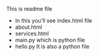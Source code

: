 This is readme file

- In this you'll see index.html file
- about.html
- services.html
- main.py which is python file
- hello.py It is also a python file